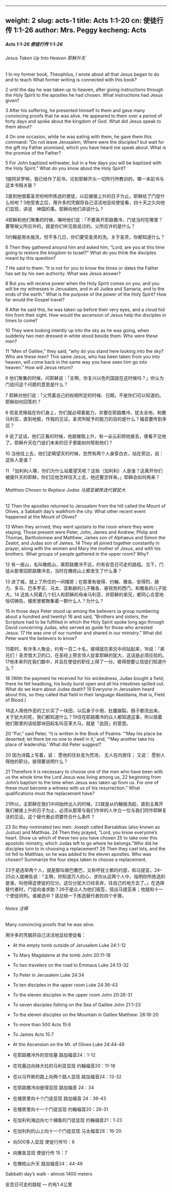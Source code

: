 
---
weight: 2
slug: acts-1
title: Acts 1:1-20
cn: 使徒行传 1:1-26
author: Mrs. Peggy
kecheng: Acts
---

##### Acts 1:1-26  使徒行传 1:1-26


###### Jesus Taken Up Into Heaven 耶稣升天 

1 In my former book, Theophilus, I wrote about all that Jesus began to do and to teach What former writing is connected with this book? 

2 until the day he was taken up to heaven, after giving instructions through the Holy Spirit to the apostles he had chosen. What instructions had Jesus given? 

3 After his suffering, he presented himself to them and gave many convincing proofs that he was alive. He appeared to them over a period of forty days and spoke about the kingdom of God. What did Jesus speak to them about? 

4 On one occasion, while he was eating with them, he gave them this command: “Do not leave Jerusalem, Where were the disciples? but wait for the gift my Father promised, which you have heard me speak about. What is the promise of the Father? 

5 For John baptized withwater, but in a few days you will be baptized with the Holy Spirit.” What do you know about the Holy Spirit? 

1提阿非罗啊，我已经作了前书，论到耶稣开头一切所行所教训的，哪一本前书与这本书相关联？

2直到他借着圣灵吩咐所拣选的使徒，以后被接上升的日子为止。耶稣给了门徒什么吩咐？3他受害之后，用许多的凭据将自己活活地显给使徒看，四十天之久向他们显现，讲说　神国的事。耶稣向他们讲说什么？

4耶稣和他们聚集的时候，嘱咐他们说：「不要离开耶路撒冷，门徒当时在哪里？要等候父所应许的，就是你们听见我说过的。父所应许的是什么？

5约翰是用水施洗，但不多几日，你们要受圣灵的洗。关于圣灵，你都知道什么？

6 Then they gathered around him and asked him, “Lord, are you at this time going to restore the kingdom to Israel?” What do you think the disciples meant by this question?

7 He said to them: “It is not for you to know the times or dates the Father has set by his own authority. What was Jesus answer? 

8 But you will receive power when the Holy Spirit comes on you; and you will be my witnesses in Jerusalem, and in all Judea and Samaria, and to the ends of the earth.” What is the purpose of the power of the Holy Spirit? How far would the Gospel travel? 

9 After he said this, he was taken up before their very eyes, and a cloud hid him from their sight. How would the ascension of Jesus help the disciples in times to come? 

10 They were looking intently up into the sky as he was going, when suddenly two men dressed in white stood beside them. Who were these men? 

11 “Men of Galilee,” they said, “why do you stand here looking into the sky? Who are these men? This same Jesus, who has been taken from you into heaven, will come back in the same way you have seen him go into heaven.” How will Jesus return? 
 
 6 他们聚集的时候，问耶稣说：「主啊，你复兴以色列国就在这时候吗？」你认为门徒问这个问题的意思是什么？ 

7 耶稣对他们说：「父凭着自己的权柄所定的时候、日期，不是你们可以知道的。耶稣如何回答的？

8 但圣灵降临在你们身上，你们就必得着能力，并要在耶路撒冷、犹太全地，和撒马利亚，直到地极，作我的见证。圣灵所赋予的能力的目的是什么？福音要传到多远？ 

9 说了这话，他们正看的时候，他就被取上升，有一朵云彩把他接去，便看不见他了。耶稣升天在门徒们未来的日子里能如何帮助他们？ 

10 当他往上去，他们定睛望天的时候，忽然有两个人身穿白衣，站在旁边，说：这些人是谁？

11 「加利利人哪，你们为什么站着望天呢？这些（加利利）人是谁？这离开你们被接升天的耶稣，你们见他怎样往天上去，他还要怎样来。」耶稣会如何再来？

###### Matthias Chosen to Replace Judas 马提亚被拣选代替犹大 

12 Then the apostles returned to Jerusalem from the hill called the Mount of Olives, a Sabbath day’s walkfrom the city. What other recent event happened at the Mount of Olives? 

13 When they arrived, they went upstairs to the room where they were staying. Those present were Peter, John, James and Andrew; Philip and Thomas, Bartholomew and Matthew; James son of Alphaeus and Simon the Zealot, and Judas son of James. 14 They all joined together constantly in prayer, along with the women and Mary the mother of Jesus, and with his brothers. What groups of people gathered in the upper room? Why? 

12 有一座山，名叫橄榄山，离耶路撒冷不远，约有安息日可走的路程。当下，门徒从那里回耶路撒冷去，当时在橄榄山上都发生了什么事？

13 进了城，就上了所住的一间楼房；在那里有彼得、约翰、雅各、安得烈、腓力、多马、巴多罗买、马太、亚勒腓的儿子雅各、奋锐党的西门，和雅各的儿子犹大。14 这些人同着几个妇人和耶稣的母亲马利亚，并耶稣的弟兄，都同心合意地恒切祷告。楼房里都聚集着一群什么人？为什么？

15 In those days Peter stood up among the believers (a group numbering about a hundred and twenty) 16 and said, “Brothers and sisters, the Scripture had to be fulfilled in which the Holy Spirit spoke long ago through David concerning Judas, who served as guide for those who arrested Jesus. 17 He was one of our number and shared in our ministry.” What did Peter want the believers to know? 

15那时，有许多人聚会，约有一百二十名，彼得就在弟兄中间站起来，16说：「弟兄们！圣灵借大卫的口，在圣经上预言领人捉拿耶稣的犹大，这话是必须应验的。17他本来列在我们数中，并且在使徒的职任上得了一分。彼得想要让信徒们知道什么？ 

18 (With the payment he received for his wickedness, Judas bought a field; there he fell headlong, his body burst open and all his intestines spilled out. What do we learn about Judas death? 19 Everyone in Jerusalem heard about this, so they called that field in their language Akeldama, that is, Field of Blood.) 

18这人用他作恶的工价买了一块田，以后身子仆倒，肚腹崩裂，肠子都流出来。关于犹大的死，我们都知道什么？19住在耶路撒冷的众人都知道这事，所以按着他们那里的话给那块田起名叫亚革大马，就是「血田」的意思。 

20 “For,” said Peter, “it is written in the Book of Psalms: “‘May his place be deserted; let there be no one to dwell in it,’ and, “‘May another take his place of leadership.’ What did Peter suggest? 

20 因为诗篇上写着，说： 愿他的住处变为荒场， 无人在内居住； 又说： 愿别人得他的职分。彼得要说明什么？

21 Therefore it is necessary to choose one of the men who have been with us the whole time the Lord Jesus was living among us, 22 beginning from John’s baptism to the time when Jesus was taken up from us. For one of these must become a witness with us of his resurrection.” What qualifications must the replacement have? 

21所以，主耶稣在我们中间始终出入的时候，22就是从约翰施洗起，直到主离开我们被接上升的日子为止，必须从那常与我们作伴的人中立一位与我们同作耶稣复活的见证。这个替代者必须要符合什么条件？ 

23 So they nominated two men: Joseph called Barsabbas (also known as Justus) and Matthias. 24 Then they prayed, “Lord, you know everyone’s heart. Show us which of these two you have chosen 25 to take over this apostolic ministry, which Judas left to go where he belongs.”Who did he disciples turn to in choosing a replacement? 26 Then they cast lots, and the lot fell to Matthias; so he was added to the eleven apostles. Who was chosen? Summarize the four steps taken to choose a replacement. 

23于是选举两个人，就是那叫做巴撒巴，又称呼犹士都的约瑟，和马提亚。24–25众人就祷告说：「主啊，你知道万人的心，求你从这两个人中，指明你所拣选的是谁，叫他得这使徒的位分。这位分犹大已经丢弃，往自己的地方去了。」在选择替代者时，门徒向谁求助？26于是众人为他们摇签，摇出马提亚来；他就和十一个使徒同列。谁被选中？请总结一下拣选替代者的四个步骤。

###### Notes 注释 

Many convincing proofs that he was alive: 

用许多的凭据将自己活活地显给使徒看： 

- At the empty tomb outside of Jerusalem Luke 24:1-12 

- To Mary Magdalene at the tomb John 20:11-18 

- To two travelers on the road to Emmaus Luke 24:13-32 

- To Peter in Jerusalem Luke 24:34 

- To ten disciples in the upper room Luke 24:36-43 

- To the eleven disciples in the upper room John 20:26-31 

- To seven disciples fishing on the Sea of Galilee John 21:1-23 

- To the eleven disciples on the Mountain in Galilee Matthew: 28:16-20 

- To more than 500 Acts 15:6 

- To James Acts 15:7 

- At the Ascension on the Mt. of Olives Luke 24:44-49 

- 在耶路撒冷外的空坟墓 路加福音24：1-12 

- 在坟墓边向抹大拉的马利亚显现 约翰福音20：11-18 

- 在以马忤斯的路上向两个路人显现 路加福音24：13-32 

- 在耶路撒冷向彼得显现 路加福音 24：34 

- 在楼房里向十个门徒显现 路加福音 24：36-43 

- 在楼房里向十一个门徒显现 约翰福音20：26-31 

- 在加利利海边向七个捕鱼的门徒显现 约翰福音21：1-23 

- 在加利利的山上向十一个门徒显现 马太福音28：16-20 

- 向500多人显现 使徒行传15：6 

- 向雅各显现 使徒行传 15：7 

- 在橄榄山升天 路加福音24：44-49

Sabbath day’s walk - almost 1400 meters  

安息日可走的路程 — 约有1.4公里